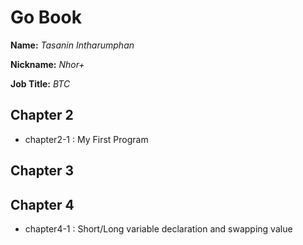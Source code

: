 # Go Book

**Name:** *Tasanin Intharumphan*

**Nickname:** *Nhor+*

**Job Title:** *BTC*

## Chapter 2

* chapter2-1 : My First Program

## Chapter 3

## Chapter 4

* chapter4-1 : Short/Long variable declaration and swapping value
